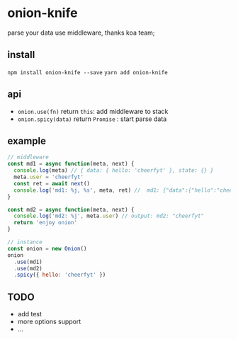 # onion-knife

parse your data use middleware, thanks koa team;

## install

`npm install onion-knife --save`
`yarn add onion-knife`

## api

* `onion.use(fn)` return `this`: add middleware to stack
* `onion.spicy(data)` return `Promise` : start parse data

## example

```javascript
// middleware
const md1 = async function(meta, next) {
  console.log(meta) // { data: { hello: 'cheerfyt' }, state: {} }
  meta.user = 'cheerfyt'
  const ret = await next()
  console.log('md1: %j, %s', meta, ret) //  md1: {"data":{"hello":"cheerfyt"},"state":{},"user":"cheerfyt"} enjoy onion
}

const md2 = async function(meta, next) {
  console.log('md2: %j', meta.user) // output: md2: "cheerfyt"
  return 'enjoy onion'
}

// instance
const onion = new Onion()
onion
  .use(md1)
  .use(md2)
  .spicy({ hello: 'cheerfyt' })
```

## TODO

* add test
* more options support
* ...
